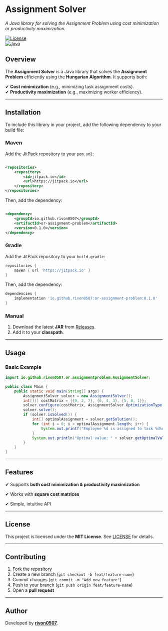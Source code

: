 # **Assignment Solver**

*A Java library for solving the Assignment Problem using cost minimization or productivity maximization.*

[![License](https://img.shields.io/badge/license-MIT-blue.svg)](LICENSE)  
[![Java](https://img.shields.io/badge/java-21%2B-orange.svg)](https://www.oracle.com/java/)

## **Overview**

The **Assignment Solver** is a Java library that solves the **Assignment Problem** efficiently using the **Hungarian
Algorithm**. It supports both:

✔ **Cost minimization** (e.g., minimizing task assignment costs).  
✔ **Productivity maximization** (e.g., maximizing worker efficiency).

---

## **Installation**

To include this library in your project, add the following dependency to your build file:

### **Maven**

Add the JitPack repository to your `pom.xml`:

```xml

<repositories>
    <repository>
        <id>jitpack.io</id>
        <url>https://jitpack.io</url>
    </repository>
</repositories>
```

Then, add the dependency:

```xml

<dependency>
    <groupId>io.github.rivon0507</groupId>
    <artifactId>or-assignment-problem</artifactId>
    <version>0.1.0</version>
</dependency>
```

### **Gradle**

Add the JitPack repository to your `build.gradle`:

```groovy
repositories {
    maven { url 'https://jitpack.io' }
}
```

Then, add the dependency:

```groovy
dependencies {
    implementation 'io.github.rivon0507:or-assignment-problem:0.1.0'
}
```

### **Manual**

1. Download the latest **JAR** from [Releases](https://github.com/rivon0507/assignment-solver/releases).
2. Add it to your **classpath**.

---

## **Usage**

### **Basic Example**

```java
import io.github.rivon0507.or.assignmentproblem.AssignmentSolver;

public class Main {
    public static void main(String[] args) {
        AssignmentSolver solver = new AssignmentSolver();
        int[][] costMatrix = {{9, 2, 7}, {6, 4, 3}, {5, 8, 1}};
        solver.configure(costMatrix, AssignmentSolver.OptimizationType.MINIMIZE);
        solver.solve();
        if (solver.isSolved()) {
            int[] optimalAssignment = solver.getSolution();
            for (int i = 0; i < optimalAssignment.length; i++) {
                System.out.printf("Employee %d is assigned to task %d%n", i, optimalAssignment[i]);
            }
            System.out.println("Optimal value: " + solver.getOptimalValue());
        }
    }
}
```

---

## **Features**

✔ Supports **both cost minimization & productivity maximization**

✔ Works with **square cost matrices**

✔ Simple, intuitive API

---

## **License**

This project is licensed under the **MIT License**. See [LICENSE](LICENSE) for details.

---

## **Contributing**

1. Fork the repository
2. Create a new branch (`git checkout -b feat/feature-name`)
3. Commit changes (`git commit -m "Add new feature"`)
4. Push to your branch (`git push origin feat/feature-name`)
5. Open a **pull request**

---

## **Author**

Developed by **[rivon0507](https://github.com/rivon0507)**.
